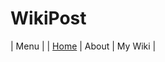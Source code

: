 # WikiPost

|                                 Menu                               |
| [Home](https://carlosvitr.github.io/WikiPost/) |  About  | My Wiki |

